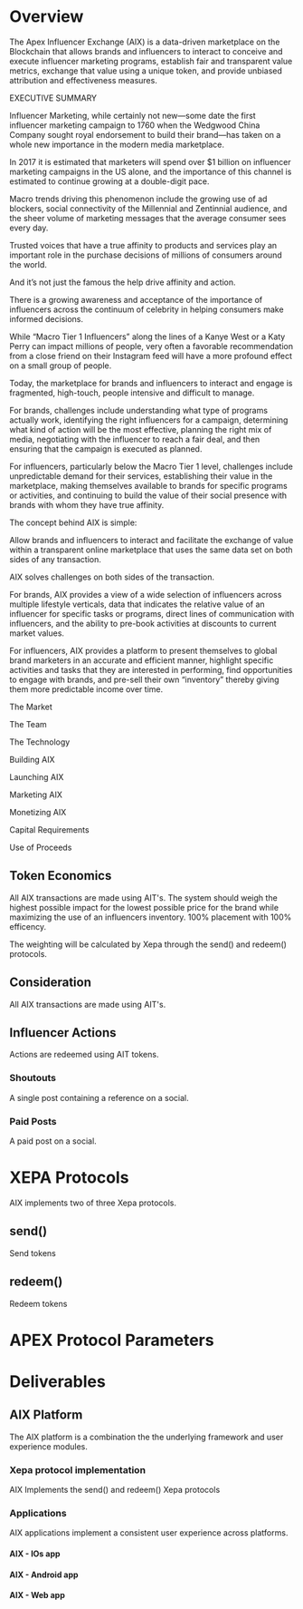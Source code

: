 

# Overview

The Apex Influencer Exchange (AIX) is a data-driven marketplace on the Blockchain that allows brands and influencers to interact to conceive and execute influencer marketing programs, establish fair and transparent value metrics, exchange that value using a unique token, and provide unbiased attribution and effectiveness measures.

EXECUTIVE SUMMARY

Influencer Marketing, while certainly not new—some date the first influencer marketing campaign to 1760 when the Wedgwood China Company sought royal endorsement to build their brand—has taken on a whole new importance in the modern media marketplace.

In 2017 it is estimated that marketers will spend over $1 billion on influencer marketing campaigns in the US alone, and the importance of this channel is estimated to continue growing at a double-digit pace.

Macro trends driving this phenomenon include the growing use of ad blockers, social connectivity of the Millennial and Zentinnial audience, and the sheer volume of marketing messages that the average consumer sees every day.

Trusted voices that have a true affinity to products and services play an important role in the purchase decisions of millions of consumers around the world.

And it’s not just the famous the help drive affinity and action.

There is a growing awareness and acceptance of the importance of influencers across the continuum of celebrity in helping consumers make informed decisions.

While “Macro Tier 1 Influencers” along the lines of a Kanye West or a Katy Perry can impact millions of people, very often a favorable recommendation from a close friend on their Instagram feed will have a more profound effect on a small group of people.

Today, the marketplace for brands and influencers to interact and engage is fragmented, high-touch, people intensive and difficult to manage.

For brands, challenges include understanding what type of programs actually work, identifying the right influencers for a campaign, determining what kind of action will be the most effective, planning the right mix of media, negotiating with the influencer to reach a fair deal, and then ensuring that the campaign is executed as planned.

For influencers, particularly below the Macro Tier 1 level, challenges include unpredictable demand for their services, establishing their value in the marketplace, making themselves available to brands for specific programs or activities, and continuing to build the value of their social presence with brands with whom they have true affinity.

The concept behind AIX is simple:

Allow brands and influencers to interact and facilitate the exchange of value within a transparent online marketplace that uses the same data set on both sides of any transaction.

AIX solves challenges on both sides of the transaction.

For brands, AIX provides a view of a wide selection of influencers across multiple lifestyle verticals, data that indicates the relative value of an influencer for specific tasks or programs, direct lines of communication with influencers, and the ability to pre-book activities at discounts to current market values.

For influencers, AIX provides a platform to present themselves to global brand marketers in an accurate and efficient manner, highlight specific activities and tasks that they are interested in performing, find opportunities to engage with brands, and pre-sell their own “inventory” thereby giving them more predictable income over time.

The Market

The Team

The Technology

Building AIX 

Launching AIX

Marketing AIX

Monetizing AIX

Capital Requirements

Use of Proceeds




## Token Economics
All AIX transactions are made using AIT's.  The system should weigh the highest possible impact for the lowest possible price for the brand while maximizing the use of an influencers inventory.  100% placement with 100% efficency.  

The weighting will be calculated by Xepa through the send() and redeem() protocols. 

## Consideration
All AIX transactions are made using AIT's.

## Influencer Actions
Actions are redeemed using AIT tokens.

### Shoutouts
A single post containing a reference on a social.

### Paid Posts
A paid post on a social.


# XEPA Protocols
AIX implements two of three Xepa protocols.  

## send()
Send tokens

## redeem()
Redeem tokens

# APEX Protocol Parameters

# Deliverables

## AIX Platform
The AIX platform is a combination the the underlying framework and user experience modules.

### Xepa protocol implementation
AIX Implements the send() and redeem() Xepa protocols

### Applications
AIX applications implement a consistent user experience across platforms.  

#### AIX - IOs app
#### AIX - Android app
#### AIX - Web app

